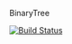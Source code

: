 BinaryTree

[![Build Status](https://travis-ci.org/telooj/BinaryTree.svg?branch=master)](https://travis-ci.org/telooj/BinaryTree)
